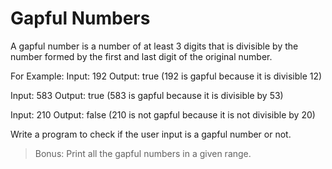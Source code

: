 # Gapful Numbers

A gapful number is a number of at least 3 digits that is divisible by the number formed by the first and last digit of the original number.

For Example:
Input: 192
Output: true (192 is gapful because it is divisible 12)

Input: 583
Output: true (583 is gapful because it is divisible by 53)

Input: 210
Output: false (210 is not gapful because it is not divisible by 20)

Write a program to check if the user input is a gapful number or not.

> Bonus: Print all the gapful numbers in a given range.
